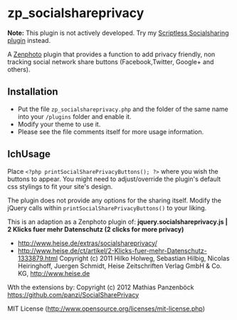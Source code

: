 zp_socialshareprivacy
==========

**Note:** This plugin is not actively developed. Try my [Scriptless Socialsharing plugin](https://github.com/acrylian/scriptless-socialsharing) instead.


A [Zenphoto](http://www.zenphoto.org) plugin that provides a function to add privacy friendly, non tracking social network share buttons (Facebook,Twitter, Google+ and others). 

## Installation

- Put the file `zp_socialshareprivacy.php` and the folder of the same name into your `/plugins` folder and enable it.
- Modify your theme to use it. 
- Please see the file comments itself for more usage information.

## IchUsage

Place `<?php printSocialSharePrivacyButtons(); ?>` where you wish the buttons to appear. You might need to adjust/override the plugin's default css stylings to fit your site's design. 

The plugin does not provide any options for the sharing itself. Modify the jQuery calls within `printSocialSharePrivacyButtons()` to your liking.


This is an adaption as a Zenphoto plugin of:
**jquery.socialshareprivacy.js | 2 Klicks fuer mehr Datenschutz (2 clicks for more privacy)**
* http://www.heise.de/extras/socialshareprivacy/
* http://www.heise.de/ct/artikel/2-Klicks-fuer-mehr-Datenschutz-1333879.html
Copyright (c) 2011 Hilko Holweg, Sebastian Hilbig, Nicolas Heiringhoff, Juergen Schmidt,
Heise Zeitschriften Verlag GmbH & Co. KG, http://www.heise.de

Wth the extensions by:
Copyright (c) 2012 Mathias Panzenböck
https://github.com/panzi/SocialSharePrivacy

MIT License (http://www.opensource.org/licenses/mit-license.php)

